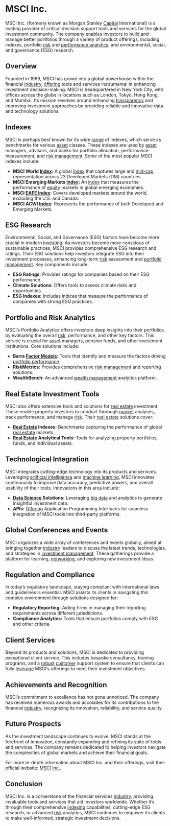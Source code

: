 # MSCI Inc.

MSCI Inc. (formerly known as Morgan Stanley [Capital](../c/capital.md) International) is a leading provider of critical decision support tools and services for the global investment community. The company enables investors to build and manage better portfolios through a variety of product offerings, including indexes, portfolio [risk](../r/risk.md) and [performance analytics](../p/performance_analytics.md), and environmental, social, and governance (ESG) research.

## Overview

Founded in 1969, MSCI has grown into a global powerhouse within the financial [industry](../i/industry.md), [offering](../o/offering.md) tools and services instrumental in enhancing investment decision-making. MSCI is headquartered in New York City, with offices across the globe in locations such as London, Tokyo, Hong Kong, and Mumbai. Its mission revolves around enhancing [transparency](../t/transparency.md) and improving investment approaches by providing reliable and innovative data and technology solutions.

## Indexes

MSCI is perhaps best known for its wide [range](../r/range.md) of indexes, which serve as benchmarks for various [asset](../a/asset.md) classes. These indexes are used by [asset](../a/asset.md) managers, advisors, and banks for portfolio allocation, performance measurement, and [risk management](../r/risk_management.md). Some of the most popular MSCI indexes include:

- **MSCI World [Index](../i/index_instrument.md):** A global [index](../i/index_instrument.md) that captures large and [mid-cap](../m/mid-cap.md) representation across 23 Developed Markets (DM) countries.
- **MSCI Emerging Markets [Index](../i/index_instrument.md):** An [index](../i/index_instrument.md) that measures the performance of [equity](../e/equity.md) markets in global emerging economies.
- **MSCI [EAFE Index](../e/eafe_index.md):** Covers developed markets around the world, excluding the U.S. and Canada.
- **MSCI ACWI [Index](../i/index_instrument.md):** Represents the performance of both Developed and Emerging Markets.

## ESG Research

Environmental, Social, and Governance (ESG) factors have become more crucial in modern [investing](../i/investing.md). As investors become more conscious of sustainable practices, MSCI provides comprehensive ESG research and ratings. Their ESG solutions help investors integrate ESG into their investment processes, enhancing long-term [risk](../r/risk.md) assessment and [portfolio management](../p/par.md). Key components include:

- **ESG Ratings:** Provides ratings for companies based on their ESG performance.
- **Climate Solutions:** Offers tools to assess climate risks and opportunities.
- **ESG Indexes:** Includes indices that measure the performance of companies with strong ESG practices.

## Portfolio and Risk Analytics

MSCI’s Portfolio Analytics offers investors deep insights into their portfolios by evaluating the overall [risk](../r/risk.md), performance, and other key factors. This service is crucial for [asset](../a/asset.md) managers, pension funds, and other investment institutions. Core solutions include:

- **Barra [Factor Models](../f/factor_models.md):** Tools that identify and measure the factors driving [portfolio performance](../p/portfolio_performance.md).
- **RiskMetrics:** Provides comprehensive [risk management](../r/risk_management.md) and reporting solutions.
- **WealthBench:** An advanced [wealth management](../w/wealth_management.md) analytics platform.

## Real Estate Investment Tools

MSCI also offers extensive tools and solutions for [real estate](../r/real_estate.md) investment. These enable property investors to conduct thorough [market](../m/market.md) analyses, track performance, and manage [risk](../r/risk.md). Their [real estate](../r/real_estate.md) solutions cover:

- **[Real Estate](../r/real_estate.md) Indexes:** Benchmarks capturing the performance of global [real estate](../r/real_estate.md) markets.
- **[Real Estate](../r/real_estate.md) Analytical Tools:** Tools for analyzing property portfolios, funds, and individual assets.

## Technological Integration

MSCI integrates cutting-edge technology into its products and services. Leveraging [artificial intelligence](../a/artificial_intelligence_in_trading.md) and [machine learning](../m/machine_learning.md), MSCI innovates continuously to improve data accuracy, predictive powers, and overall usability of their tools. Innovations in this area include:

- **[Data Science](../d/data_science_in_trading.md) Solutions:** Leveraging [big data](../b/big_data_in_trading.md) and analytics to generate insightful investment data.
- **APIs:** [Offering](../o/offering.md) Application Programming Interfaces for seamless integration of MSCI tools into third-party platforms.

## Global Conferences and Events

MSCI organizes a wide array of conferences and events globally, aimed at bringing together [industry](../i/industry.md) leaders to discuss the latest trends, technologies, and strategies in [investment management](../i/investment_management.md). These gatherings provide a platform for learning, [networking](../n/networking.md), and exploring new investment ideas.

## Regulation and Compliance

In today’s regulatory landscape, staying compliant with international laws and guidelines is essential. MSCI assists its clients in navigating this complex environment through solutions designed for:

- **Regulatory Reporting:** Aiding firms in managing their reporting requirements across different jurisdictions.
- **Compliance Analytics:** Tools that ensure portfolios comply with ESG and other criteria.

## Client Services

Beyond its products and solutions, MSCI is dedicated to providing exceptional client service. This includes bespoke consultancy, training programs, and a [robust](../r/robust.md) [customer](../c/customer.md) support system to ensure that clients can fully [leverage](../l/leverage.md) MSCI’s offerings to meet their investment objectives.

## Achievements and Recognition

MSCI’s commitment to excellence has not gone unnoticed. The company has received numerous awards and accolades for its contributions to the financial [industry](../i/industry.md), recognizing its innovation, reliability, and service quality.

## Future Prospects

As the investment landscape continues to evolve, MSCI stands at the forefront of innovation, constantly expanding and refining its suite of tools and services. The company remains dedicated to helping investors navigate the complexities of global markets and achieve their financial goals.

For more in-depth information about MSCI Inc. and their offerings, visit their official website: [MSCI Inc.](https://www.msci.com).

## Conclusion

MSCI Inc. is a cornerstone of the financial services [industry](../i/industry.md), providing invaluable tools and services that aid investors worldwide. Whether it’s through their comprehensive [indexing](../i/indexing.md) capabilities, cutting-edge ESG research, or advanced [risk](../r/risk.md) analytics, MSCI continues to empower its clients to make well-informed, strategic investment decisions. 

```
```
